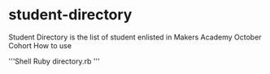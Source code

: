 # student-directory
Student Directory is the list of student enlisted in Makers Academy October Cohort
 How to use

 '''Shell
 Ruby directory.rb '''

